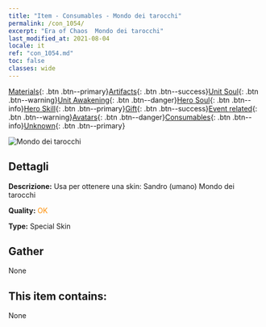 ```yaml
---
title: "Item - Consumables - Mondo dei tarocchi"
permalink: /con_1054/
excerpt: "Era of Chaos  Mondo dei tarocchi"
last_modified_at: 2021-08-04
locale: it
ref: "con_1054.md"
toc: false
classes: wide
---
```

 [Materials](/ItemsIT/){: .btn .btn--primary}[Artifacts](/ItemsIT/Artifacts/){: .btn .btn--success}[Unit Soul](/ItemsIT/UnitSoul/){: .btn .btn--warning}[Unit Awakening](/ItemsIT/UnitAwakening/){: .btn .btn--danger}[Hero Soul](/ItemsIT/HeroSoul/){: .btn .btn--info}[Hero Skill](/ItemsIT/HeroSkill/){: .btn .btn--primary}[Gift](/ItemsIT/Gift/){: .btn .btn--success}[Event related](/ItemsIT/Events/){: .btn .btn--warning}[Avatars](/ItemsIT/Avatars/){: .btn .btn--danger}[Consumables](/ItemsIT/Consumables/){: .btn .btn--info}[Unknown](/ItemsIT/Unknown/){: .btn .btn--primary}

 ![Mondo dei tarocchi](/images/h/h_HumanSandro3.jpg)

## Dettagli
 **Descrizione:** Usa per ottenere una skin: Sandro (umano) Mondo dei tarocchi

 **Quality:** <span style="color: #FF8C00">OK</span>

 **Type:** Special Skin

## Gather

  None

## This item contains:

  None

